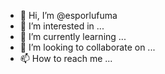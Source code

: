 - 👋 Hi, I’m @esporlufuma
- 👀 I’m interested in ...
- 🌱 I’m currently learning ...
- 💞️ I’m looking to collaborate on ...
- 📫 How to reach me ...

<!---
esporlufuma/esporlufuma is a ✨ special ✨ repository because its `README.md` (this file) appears on your GitHub profile.
You can click the Preview link to take a look at your changes.
--->
